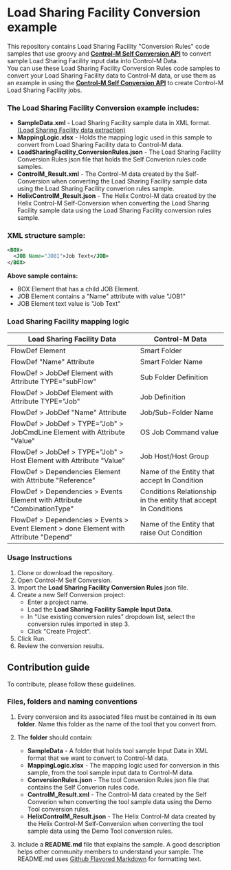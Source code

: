 # Load Sharing Facility Conversion example
This repository contains Load Sharing Facility "Conversion Rules" code samples that use groovy and [**Control-M Self Conversion API**](https://docs.bmc.com/docs/ctmselfconv/control-m-self-conversion-api-814570051.html) to convert sample Load Sharing Facility input data into Control-M Data.<br> 
You can use these Load Sharing Facility Conversion Rules code samples to convert your Load Sharing Facility data to Control-M data, or use them as an example in using the [**Control-M Self Conversion API**](https://docs.bmc.com/docs/ctmselfconv/control-m-self-conversion-api-814570051.html) to create Control-M Load Sharing Facility jobs.

### The Load Sharing Facility Conversion example includes:
* __SampleData.xml__ - Load Sharing Facility sample data in XML format. [(Load Sharing Facility data extraction)](https://github.com/controlm/self-conversion-api-community-solutions/tree/master/Load-Sharing-Facility#extract-Load-Sharing-Facility-data-in-xml-format)
* __MappingLogic.xlsx__ - Holds the mapping logic used in this sample to convert from Load Sharing Facility data to Control-M data.
* __LoadSharingFacility_ConversionRules.json__ - The Load Sharing Facility Conversion Rules json file that holds the Self Converion rules code samples.
* __ControlM_Result.xml__ - The Control-M data created by the Self-Conversion when converting the Load Sharing Facility sample data using the Load Sharing Facility converion rules sample.
* __HelixControlM_Result.json__ - The Helix Control-M data created by the Helix Control-M Self-Conversion when converting the Load Sharing Facility sample data using the Load Sharing Facility conversion rules sample. 

### XML structure sample:
```xml 
<BOX>
  <JOB Name="JOB1">Job Text</JOB>
</BOX> 
```
 __Above sample contains:__
* BOX Element that has a child JOB Element. 
* JOB Element contains a "Name" attribute with value "JOB1"
* JOB Element text value is "Job Text"

### Load Sharing Facility mapping logic  
Load Sharing Facility Data | Control-M Data
-|-
FlowDef Element|Smart Folder
FlowDef "Name" Attribute|Smart Folder Name
FlowDef > JobDef Element with Attribute TYPE="subFlow"|Sub Folder Definition
FlowDef > JobDef Element with Attribute TYPE="Job"|Job Definition
FlowDef > JobDef "Name" Attribute|Job/Sub-Folder Name
FlowDef > JobDef > TYPE="Job" > JobCmdLine Element with Attribute "Value"|OS Job Command value
FlowDef > JobDef > TYPE="Job" > Host Element with Attribute "Value"| Job Host/Host Group
FlowDef > Dependencies Element with Attribute "Reference"|Name of the Entity that accept In Condition
FlowDef > Dependencies > Events Element with Attribute "CombinationType"|Conditions Relationship in the entity that accept In Conditions
FlowDef > Dependencies > Events > Event Element > done Element with Attribute "Depend"|Name of the Entity that raise Out Condition

### Usage Instructions
1. Clone or download the repository.
2. Open Control-M Self Conversion.
3. Import the __Load Sharing Facility Conversion Rules__ json file.
4. Create a new Self Conversion project: 
   * Enter a project name.
   * Load the **Load Sharing Facility Sample Input Data**.
   * In "Use existing conversion rules" dropdown list, select the conversion rules imported in step 3.
   * Click "Create Project".
5. Click Run.
6. Review the conversion results.

## Contribution guide
To contribute, please follow these guidelines.

### Files, folders and naming conventions
1. Every conversion and its associated files must be contained in its own **folder**. Name this folder as the name of the tool that you convert from.
2. The __folder__ should contain:
   * __SampleData__ - A folder that holds tool sample Input Data in XML format that we want to convert to Control-M data.
   * __MappingLogic.xlsx__ - The mapping logic used for conversion in this sample, from the  tool sample input data to Control-M data.
   * __ConversionRules.json__ - The tool Conversion Rules json file that contains the Self Converion rules code.
   * __ControlM_Result.xml__ - The Control-M data created by the Self Converion when converting the tool sample data using the Demo Tool conversion rules.    
   * __HelixControlM_Result.json__ - The Helix Control-M data created by the Helix Control-M Self-Conversion when converting the tool sample data using the Demo Tool conversion rules.   

   

3. Include a **README.md** file that explains the sample. A good description helps other community members to understand your sample. The README.md uses [Github Flavored Markdown](https://guides.github.com/features/mastering-markdown/) for formatting text.

